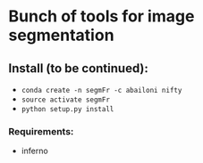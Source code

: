 # Bunch of tools for image segmentation

## Install (to be continued):
- `conda create -n segmFr -c abailoni nifty`
- `source activate segmFr`
- `python setup.py install`

### Requirements:
- inferno